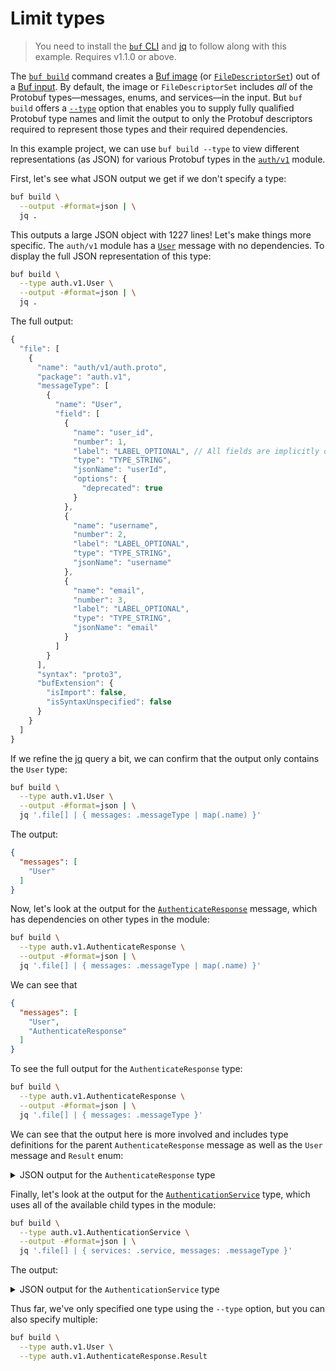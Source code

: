 # Limit types

> You need to install the [`buf` CLI][install] and [jq] to follow along with this example. Requires
> v1.1.0 or above.

The [`buf build`][build] command creates a [Buf image][image] (or
[`FileDescriptorSet`][filedescriptorset]) out of a [Buf input][input]. By default, the image or
`FileDescriptorSet` includes _all_ of the Protobuf types—messages, enums, and services—in the input.
But `buf build` offers a [`--type`][type] option that enables you to supply fully qualified Protobuf
type names and limit the output to only the Protobuf descriptors required to represent those types
and their required dependencies.

In this example project, we can use `buf build --type` to view different representations (as JSON)
for various Protobuf types in the [`auth/v1`](./auth/v1) module.

First, let's see what JSON output we get if we don't specify a type:

```sh
buf build \
  --output -#format=json | \
  jq .
```

This outputs a large JSON object with 1227 lines! Let's make things more specific. The `auth/v1`
module has a [`User`](./auth/v1#L5-9) message with no dependencies. To display the full JSON
representation of this type:

```sh
buf build \
  --type auth.v1.User \
  --output -#format=json | \
  jq .
```

The full output:

```javascript
{
  "file": [
    {
      "name": "auth/v1/auth.proto",
      "package": "auth.v1",
      "messageType": [
        {
          "name": "User",
          "field": [
            {
              "name": "user_id",
              "number": 1,
              "label": "LABEL_OPTIONAL", // All fields are implicitly optional in proto3
              "type": "TYPE_STRING",
              "jsonName": "userId",
              "options": {
                "deprecated": true
              }
            },
            {
              "name": "username",
              "number": 2,
              "label": "LABEL_OPTIONAL",
              "type": "TYPE_STRING",
              "jsonName": "username"
            },
            {
              "name": "email",
              "number": 3,
              "label": "LABEL_OPTIONAL",
              "type": "TYPE_STRING",
              "jsonName": "email"
            }
          ]
        }
      ],
      "syntax": "proto3",
      "bufExtension": {
        "isImport": false,
        "isSyntaxUnspecified": false
      }
    }
  ]
}
```

If we refine the [jq] query a bit, we can confirm that the output only contains the `User` type:

```sh
buf build \
  --type auth.v1.User \
  --output -#format=json | \
  jq '.file[] | { messages: .messageType | map(.name) }'
```

The output:

```json
{
  "messages": [
    "User"
  ]
}
```

Now, let's look at the output for the [`AuthenticateResponse`](./auth/v1#L18-30) message, which
has dependencies on other types in the module:

```sh
buf build \
  --type auth.v1.AuthenticateResponse \
  --output -#format=json | \
  jq '.file[] | { messages: .messageType | map(.name) }'
```

We can see that

```json
{
  "messages": [
    "User",
    "AuthenticateResponse"
  ]
}
```

To see the full output for the `AuthenticateResponse` type:

```sh
buf build \
  --type auth.v1.AuthenticateResponse \
  --output -#format=json | \
  jq '.file[] | { messages: .messageType }'
```

We can see that the output here is more involved and includes type definitions for the parent
`AuthenticateResponse` message as well as the `User` message and `Result` enum:

<details>
 <summary>JSON output for the <code>AuthenticateResponse</code> type</summary>

```json
{
  "messages": [
    {
      "name": "User",
      "field": [
        {
          "name": "user_id",
          "number": 1,
          "label": "LABEL_OPTIONAL",
          "type": "TYPE_STRING",
          "jsonName": "userId",
          "options": {
            "deprecated": true
          }
        },
        {
          "name": "username",
          "number": 2,
          "label": "LABEL_OPTIONAL",
          "type": "TYPE_STRING",
          "jsonName": "username"
        },
        {
          "name": "email",
          "number": 3,
          "label": "LABEL_OPTIONAL",
          "type": "TYPE_STRING",
          "jsonName": "email"
        }
      ]
    },
    {
      "name": "AuthenticateResponse",
      "field": [
        {
          "name": "result",
          "number": 1,
          "label": "LABEL_OPTIONAL",
          "type": "TYPE_ENUM",
          "typeName": ".auth.v1.AuthenticateResponse.Result",
          "jsonName": "result"
        },
        {
          "name": "user",
          "number": 2,
          "label": "LABEL_OPTIONAL",
          "type": "TYPE_MESSAGE",
          "typeName": ".auth.v1.User",
          "jsonName": "user"
        }
      ],
      "enumType": [
        {
          "name": "Result",
          "value": [
            {
              "name": "RESULT_UNSPECIFIED",
              "number": 0
            },
            {
              "name": "RESULT_AUTHENTICATION_SUCCESS",
              "number": 1
            },
            {
              "name": "RESULT_USER_NOT_FOUND",
              "number": 2
            },
            {
              "name": "RESULT_MALFORMED_REQUEST",
              "number": 3
            },
            {
              "name": "RESULT_AUTHENTICATION_FAILED",
              "number": 4
            },
            {
              "name": "RESULT_INCORRECT_PASSWORD",
              "number": 5,
              "options": {
                "deprecated": true
              }
            }
          ]
        }
      ]
    }
  ]
}
```
</details>

Finally, let's look at the output for the [`AuthenticationService`](./auth/v1#L32-34) type, which
uses all of the available child types in the module:

```sh
buf build \
  --type auth.v1.AuthenticationService \
  --output -#format=json | \
  jq '.file[] | { services: .service, messages: .messageType }'
```

The output:

<details>
 <summary>JSON output for the <code>AuthenticationService</code> type</summary>

```json
{
  "services": [
    {
      "name": "AuthenticationService",
      "method": [
        {
          "name": "Authenticate",
          "inputType": ".auth.v1.AuthenticateRequest",
          "outputType": ".auth.v1.AuthenticateResponse",
          "options": {}
        }
      ]
    }
  ],
  "messages": [
    {
      "name": "User",
      "field": [
        {
          "name": "user_id",
          "number": 1,
          "label": "LABEL_OPTIONAL",
          "type": "TYPE_STRING",
          "jsonName": "userId",
          "options": {
            "deprecated": true
          }
        },
        {
          "name": "username",
          "number": 2,
          "label": "LABEL_OPTIONAL",
          "type": "TYPE_STRING",
          "jsonName": "username"
        },
        {
          "name": "email",
          "number": 3,
          "label": "LABEL_OPTIONAL",
          "type": "TYPE_STRING",
          "jsonName": "email"
        }
      ]
    },
    {
      "name": "AuthenticateRequest",
      "field": [
        {
          "name": "user_id",
          "number": 1,
          "label": "LABEL_OPTIONAL",
          "type": "TYPE_STRING",
          "jsonName": "userId",
          "options": {
            "deprecated": true
          }
        },
        {
          "name": "username",
          "number": 2,
          "label": "LABEL_OPTIONAL",
          "type": "TYPE_STRING",
          "jsonName": "username"
        },
        {
          "name": "email",
          "number": 3,
          "label": "LABEL_OPTIONAL",
          "type": "TYPE_STRING",
          "jsonName": "email"
        },
        {
          "name": "password",
          "number": 4,
          "label": "LABEL_OPTIONAL",
          "type": "TYPE_STRING",
          "jsonName": "password"
        }
      ]
    },
    {
      "name": "AuthenticateResponse",
      "field": [
        {
          "name": "result",
          "number": 1,
          "label": "LABEL_OPTIONAL",
          "type": "TYPE_ENUM",
          "typeName": ".auth.v1.AuthenticateResponse.Result",
          "jsonName": "result"
        },
        {
          "name": "user",
          "number": 2,
          "label": "LABEL_OPTIONAL",
          "type": "TYPE_MESSAGE",
          "typeName": ".auth.v1.User",
          "jsonName": "user"
        }
      ],
      "enumType": [
        {
          "name": "Result",
          "value": [
            {
              "name": "RESULT_UNSPECIFIED",
              "number": 0
            },
            {
              "name": "RESULT_AUTHENTICATION_SUCCESS",
              "number": 1
            },
            {
              "name": "RESULT_USER_NOT_FOUND",
              "number": 2
            },
            {
              "name": "RESULT_MALFORMED_REQUEST",
              "number": 3
            },
            {
              "name": "RESULT_AUTHENTICATION_FAILED",
              "number": 4
            },
            {
              "name": "RESULT_INCORRECT_PASSWORD",
              "number": 5,
              "options": {
                "deprecated": true
              }
            }
          ]
        }
      ]
    }
  ]
}
```
</details>

Thus far, we've only specified one type using the `--type` option, but you can also specify
multiple:

```sh
buf build \
  --type auth.v1.User \
  --type auth.v1.AuthenticateResponse.Result
```

[build]: https://docs.buf.build/build/usage
[filedescriptorset]: https://github.com/protocolbuffers/protobuf/blob/master/src/google/protobuf/descriptor.proto
[image]: https://docs.buf.build/reference/images
[input]: https://docs.buf.build/reference/inputs
[install]: https://docs.buf.build/installation
[jq]: https://stedolan.github.io/jq
[type]: https://docs.buf.build/build/usage#limit-to-specific-types
